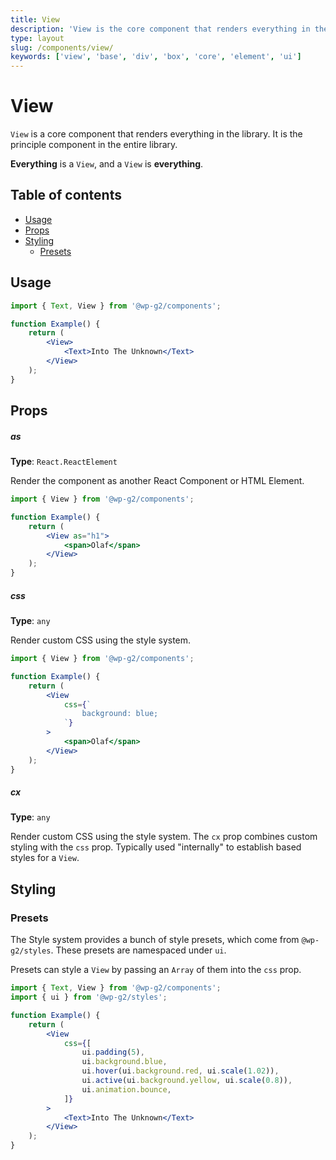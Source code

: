 ```yaml
---
title: View
description: 'View is the core component that renders everything in the library. It is the principle component in the entire library.'
type: layout
slug: /components/view/
keywords: ['view', 'base', 'div', 'box', 'core', 'element', 'ui']
---
```


# View

`View` is a core component that renders everything in the library. It is the principle component in the entire library.

**Everything** is a `View`, and a `View` is **everything**.

## Table of contents

<!-- START doctoc generated TOC please keep comment here to allow auto update -->
<!-- DON'T EDIT THIS SECTION, INSTEAD RE-RUN doctoc TO UPDATE -->

-   [Usage](#usage)
-   [Props](#props)
-   [Styling](#styling)
    -   [Presets](#presets)

<!-- END doctoc generated TOC please keep comment here to allow auto update -->

<!-- Automatically Generated. DO NOT EDIT THIS FILE. -->
<!-- Instead, edit packages/website/src/docs/components/core/view.mdx -->

<!-- props -->

<!-- Automatically Generated -->

## Usage

```jsx live
import { Text, View } from '@wp-g2/components';

function Example() {
	return (
		<View>
			<Text>Into The Unknown</Text>
		</View>
	);
}
```

## Props

##### as

**Type**: `React.ReactElement`

Render the component as another React Component or HTML Element.

```jsx live
import { View } from '@wp-g2/components';

function Example() {
	return (
		<View as="h1">
			<span>Olaf</span>
		</View>
	);
}
```

##### css

**Type**: `any`

Render custom CSS using the style system.

```jsx live
import { View } from '@wp-g2/components';

function Example() {
	return (
		<View
			css={`
				background: blue;
			`}
		>
			<span>Olaf</span>
		</View>
	);
}
```

##### cx

**Type**: `any`

Render custom CSS using the style system. The `cx` prop combines custom styling with the `css` prop.
Typically used "internally" to establish based styles for a `View`.

<!-- /Automatically Generated -->
<!-- /props -->

## Styling

### Presets

The Style system provides a bunch of style presets, which come from `@wp-g2/styles`. These presets are namespaced under `ui`.

Presets can style a `View` by passing an `Array` of them into the `css` prop.

```jsx live
import { Text, View } from '@wp-g2/components';
import { ui } from '@wp-g2/styles';

function Example() {
	return (
		<View
			css={[
				ui.padding(5),
				ui.background.blue,
				ui.hover(ui.background.red, ui.scale(1.02)),
				ui.active(ui.background.yellow, ui.scale(0.8)),
				ui.animation.bounce,
			]}
		>
			<Text>Into The Unknown</Text>
		</View>
	);
}
```
